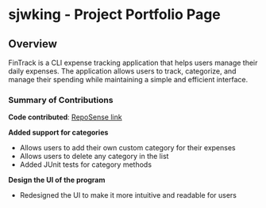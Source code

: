 # sjwking - Project Portfolio Page

## Overview
FinTrack is a CLI expense tracking application that helps users manage their daily expenses. The application allows users to track, categorize, and manage their spending while maintaining a simple and efficient interface.

### Summary of Contributions
**Code contributed**: [RepoSense link](https://nus-cs2113-ay2425s2.github.io/tp-dashboard/?search=sjwking&breakdown=true)

[//]: # (**Enhancements to existing features**:)


**Added support for categories**

* Allows users to add their own custom category for their expenses
* Allows users to delete any category in the list
* Added JUnit tests for category methods

**Design the UI of the program**

* Redesigned the UI to make it more intuitive and readable for users
